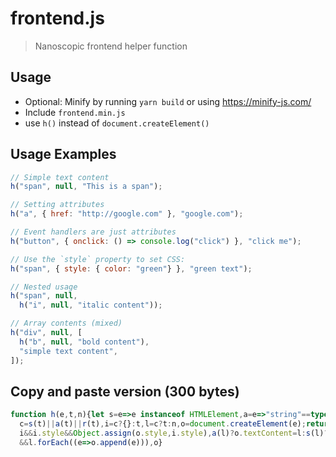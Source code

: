 
# frontend.js

> Nanoscopic frontend helper function

## Usage
- Optional: Minify by running `yarn build` or using https://minify-js.com/
- Include `frontend.min.js`
- use `h()` instead of `document.createElement()`

## Usage Examples
```js
// Simple text content
h("span", null, "This is a span");

// Setting attributes
h("a", { href: "http://google.com" }, "google.com");

// Event handlers are just attributes
h("button", { onclick: () => console.log("click") }, "click me");

// Use the `style` property to set CSS:
h("span", { style: { color: "green"} }, "green text");

// Nested usage
h("span", null,
  h("i", null, "italic content"));

// Array contents (mixed)
h("div", null, [
  h("b", null, "bold content"),
  "simple text content",
]);
```

## Copy and paste version (300 bytes)
```js
function h(e,t,n){let s=e=>e instanceof HTMLElement,a=e=>"string"==typeof e,r=Array.isArray,
  c=s(t)||a(t)||r(t),i=c?{}:t,l=c?t:n,o=document.createElement(e);return Object.assign(o,i),
  i&&i.style&&Object.assign(o.style,i.style),a(l)?o.textContent=l:s(l)?o.append(l):r(l)
  &&l.forEach((e=>o.append(e))),o}
```
